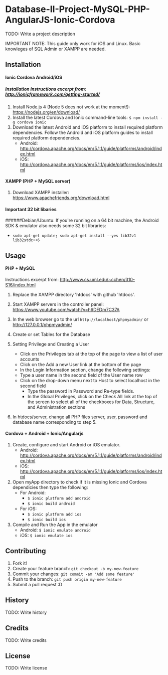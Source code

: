 # Database-II-Project-MySQL-PHP-AngularJS-Ionic-Cordova

TODO: Write a project description

IMPORTANT NOTE: This guide only work for iOS and Linux. Basic knowleges of SQL Admin or XAMPP are needed.  

## Installation

#### Ionic Cordova Android/iOS
##### Installation instructions excerpt from: http://ionicframework.com/getting-started/

1. Install Node.js 4 (Node 5 does not work at the moment!):   https://nodejs.org/en/download/
2. Install the latest Cordova and Ionic command-line tools:   `$ npm install -g cordova ionic`
3. Download the latest Android and iOS platform to install required platform dependencies. Follow the Android and iOS         platform guides to install required platform dependencies.
    * Android: http://cordova.apache.org/docs/en/5.1.1/guide/platforms/android/index.html
    * iOS: http://cordova.apache.org/docs/en/5.1.1/guide/platforms/ios/index.html

#### XAMPP (PHP + MySQL server) 
1. Download XAMPP installer: https://www.apachefriends.org/download.html

#### Important 32 bit libaries 

######Debian/Ubuntu:
If you're running on a 64 bit machine, the Android SDK & emulator also needs some 32 bit libraries:

* `sudo apt-get update; sudo apt-get install --yes lib32z1 lib32stdc++6`


## Usage

#### PHP + MySQL
Instructions excerpt from: http://www.cs.uml.edu/~cchen/310-S16/index.html

1. Replace the XAMPP directory 'htdocs' with github 'htdocs'. 
2. Start XAMPP servers in the controller panel: https://www.youtube.com/watch?v=h6DEDm7C37A
3. In the web browser go to the url `http://localhost/phpmyadmin/` or http://127.0.0.1/phpmyadmin/
4. Create or set Tables for the Database
5. Setting Privilege and Creating a User
   * Click on the Privileges tab at the top of the page to view a list of user accounts
   * Click on the Add a new User link at the bottom of the page
   * In the Login Information section, change the following settings:
   * Type a user name in the second field of the User name row
   * Click on the drop-down menu next to Host to select localhost in the second field
      * Type the password in Password and Re-type fields.
      * In the Global Privileges, click on the Check All link at the top of the screen to select all of the checkboxes for Data, Structure, and Administration sections
      
6. In htdocs/server, change all PHP files server, user, password and database name corresponding to step 5.  

#### Cordova + Android + Ionic/Angularjs

1. Create, configure and start Android or iOS emulator. 
    * Android: http://cordova.apache.org/docs/en/5.1.1/guide/platforms/android/index.html
    * iOS: http://cordova.apache.org/docs/en/5.1.1/guide/platforms/ios/index.html
2. Open myApp directory to check if it is missing Ionic and Cordova dependicies then type the following:
    * For Android:
      * `$ ionic platform add android`
      * `$ ionic build android`
    * For iOS:
      * `$ ionic platform add ios`
      * `$ ionic build ios`
3. Compile and Run the App in the emulator 
   * Android: `$ ionic emulate android`
   * iOS: `$ ionic emulate ios`

## Contributing

1. Fork it!
2. Create your feature branch: `git checkout -b my-new-feature`
3. Commit your changes: `git commit -am 'Add some feature'`
4. Push to the branch: `git push origin my-new-feature`
5. Submit a pull request :D

## History

TODO: Write history

## Credits

TODO: Write credits

## License

TODO: Write license

